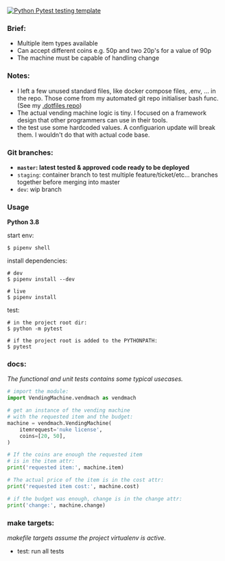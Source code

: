 [![Python Pytest testing template](https://github.com/danielforgacs/JefVem/actions/workflows/workflow.yml/badge.svg)](https://github.com/danielforgacs/JefVem/actions/workflows/workflow.yml)


### Brief:

- Multiple item types available
- Can accept different coins e.g. 50p and two 20p's for a value of 90p
- The machine must be capable of handling change

### Notes:

- I left a few unused standard files, like docker compose files, .env, ... in the repo. Those come from my automated git repo initialiser bash func. (See my [.dotfiles repo](https://github.com/danielforgacs/.dotfiles))
- The actual vending machine logic is tiny. I focused on a framework design that other programmers can use in their tools.
- the test use some hardcoded values. A configuarion update will break them. I wouldn't do that with actual code base.

### Git branches:

- **`master`: latest tested & approved code ready to be deployed**
- `staging`: container branch to test multiple feature/ticket/etc... branches together before merging into master
- `dev`: wip branch


### Usage

**Python 3.8**

start env:

```
$ pipenv shell
```

install dependencies:

```
# dev
$ pipenv install --dev

# live
$ pipenv install
```

test:
```
# in the project root dir:
$ python -m pytest

# if the project root is added to the PYTHONPATH:
$ pytest
```

### docs:

*The functional and unit tests contains some typical usecases.*

```python
# import the module:
import VendingMachine.vendmach as vendmach

# get an instance of the vending machine
# with the requested item and the budget:
machine = vendmach.VendingMachine(
    itemrequest='nuke license',
    coins=[20, 50],
)

# If the coins are enough the requested item
# is in the item attr:
print('requested item:', machine.item)

# The actual price of the item is in the cost attr:
print('requested item cost:', machine.cost)

# if the budget was enough, change is in the change attr:
print('change:', machine.change)
```

### make targets:

*makefile targets assume the project virtualenv is active.*

- test: run all tests
